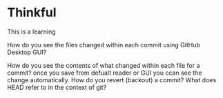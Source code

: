 # Thinkful
This is a learning 

How do you see the files changed within each commit using GitHub Desktop GUI?

How do you see the contents of what changed within each file for a commit?
once you save from defualt reader or GUI you ccan see the change automatically.
How do you revert (backout) a commit?
What does HEAD refer to in the context of git?